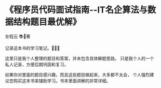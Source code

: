 # 《程序员代码面试指南--IT名企算法与数据结构题目最优解》

左程云  :books::book:著

记录这本书的学习笔记。:orange_book::green_book::pencil:

这里只是我个人整理的题目和答案，并未包含具体解题思路。
只是我个人的一个私人记录，方便后期巩固和复习。


如果你对里面的题目感兴趣，而且这些题目做起来，大多都不太会，
个人强烈建议您购买这本书来辅助学习。书本里面讲解的非常详细。
